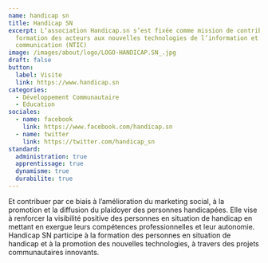 ```yaml
---
name: handicap sn
title: Handicap SN
excerpt: L’association Handicap.sn s’est fixée comme mission de contribuer à la
  formation des acteurs aux nouvelles technologies de l’information et de la
  communication (NTIC)
image: /images/about/logo/LOGO-HANDICAP.SN_.jpg
draft: false
button:
  label: Visite
  link: https://www.handicap.sn
categories:
  - Développement Communautaire
  - Education
sociales:
  - name: facebook
    link: https://www.facebook.com/handicap.sn
  - name: twitter
    link: https://twitter.com/handicap_sn
standard:
  administration: true
  apprentissage: true
  dynamisme: true
  durabilite: true
---
```


Et contribuer par ce biais à l’amélioration du marketing social, à la promotion et la diffusion du plaidoyer des personnes handicapées.
Elle vise à renforcer la visibilité positive des personnes en situation de handicap en mettant en exergue leurs compétences professionnelles et leur autonomie. Handicap SN participe à la formation des personnes en situation de handicap et à la promotion des nouvelles technologies, à travers des projets communautaires innovants.